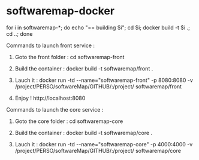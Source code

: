 # softwaremap-docker

for i in softwaremap-*; do echo "== building $i"; cd $i; docker build -t $i .; cd ..; done


Commands to launch front service :

1. Goto the front folder : 
cd softwaremap-front

2. Build the container :
docker build -t softwaremap/front .

3. Lauch it :
docker run -td --name="softwaremap-front" -p 8080:8080 -v /project/PERSO/softwareMap/GITHUB/:/project/ softwaremap/front

4. Enjoy !
http://localhost:8080


Commands to launch the core service : 

1. Goto the core folder :
cd softwaremap-core

2. Build the container :
docker build -t softwaremap/core .

3. Lauch it :
docker run -td --name="softwaremap-core" -p 4000:4000 -v /project/PERSO/softwareMap/GITHUB/:/project/ softwaremap/core